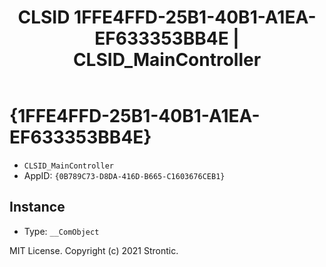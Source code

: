 ﻿---
title: "CLSID 1FFE4FFD-25B1-40B1-A1EA-EF633353BB4E | CLSID_MainController"
excerpt: What is COM-Object CLSID 1FFE4FFD-25B1-40B1-A1EA-EF633353BB4E?
---

# {1FFE4FFD-25B1-40B1-A1EA-EF633353BB4E}

* `CLSID_MainController`
* AppID: `{0B789C73-D8DA-416D-B665-C1603676CEB1}`

## Instance

* Type: `__ComObject`

MIT License. Copyright (c) 2021 Strontic.


